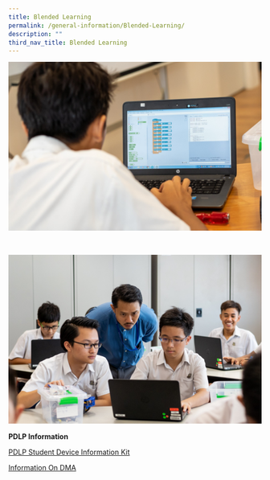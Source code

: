 ```yaml
---
title: Blended Learning
permalink: /general-information/Blended-Learning/
description: ""
third_nav_title: Blended Learning
---
```

![](/images/BlendedLearning1.jpg)

<br>

![](/images/BlenededLearning2.jpg)

**PDLP Information**

[PDLP Student Device Information Kit](/files/PDLP%20Student%20Device%20Information%20Kit.pdf)

[Information On DMA](/files/Information%20of%20DMA%20Annexes.pdf)
